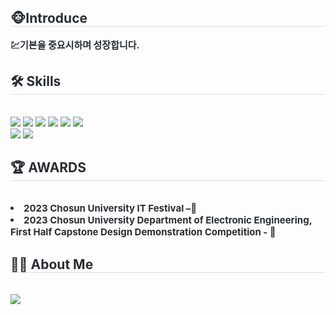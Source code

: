 <div align= "center">
<!--     <img src="https://capsule-render.vercel.app/api?type=slice&color=auto&height=240&text=SEUNG%20AH's%20GITHUB&animation=fadeIn&fontColor=000000&fontSize=60" /> -->
    </div>
    <div style="text-align: left;"> 
    <h2 style="border-bottom: 1px solid #d8dee4; color: #282d33;"> 🐵Introduce </h2>  
    <div style="font-weight: 700; font-size: 15px; text-align: left; color: #282d33;"> 💹기본을 중요시하며 성장합니다.</li> </div> 
    </div>
    <div style="text-align: left;">
    <h2 style="border-bottom: 1px solid #d8dee4; color: #282d33;"> 🛠️ Skills </h2> <br> 
    <div style="margin: ; text-align: left;" "text-align: left;"> 
        <img src="https://img.shields.io/badge/Django-092E20?style=flat-square&logo=Django&logoColor=white">
        <img src="https://img.shields.io/badge/Typescript-3178C6?style=flat&logo=typescript&logoColor=white"/>
        <img src="https://img.shields.io/badge/Tailwind CSS-06B6D4?style=flat-square&logo=Tailwind CSS&logoColor=white">
        <img src="https://img.shields.io/badge/Vue.js-4FC08D?style=flat-square&logo=Vue.js&logoColor=white">
        <img src="https://img.shields.io/badge/React-61DAFB?style=flat-square&logo=React&logoColor=white">
        <img src="https://img.shields.io/badge/Javascript-F7DF1E?style=flat-square&logo=Javascript&logoColor=white">
        <br/>
        <img src="https://img.shields.io/badge/Figma-F24E1E?style=flat-square&logo=Figma&logoColor=white">
        <img src="https://img.shields.io/badge/Git-F05032?style=flat-square&logo=Git&logoColor=white">
          </div>
    </div>
    <div style="text-align: left;">
      <h2 style="border-bottom: 1px solid #d8dee4; color: #282d33;"> 🏆 AWARDS </h2> <br> 
       <li style="font-weight: 700; font-size: 15px; text-align: left; color: #282d33;">2023 Chosun University IT Festival –🥈</li>
       <li style="font-weight: 700; font-size: 15px; text-align: left; color: #282d33;">2023 Chosun University Department of Electronic Engineering, First Half Capstone Design Demonstration Competition - 🥉</li>
    </div>
    <div style="text-align: left;">
    <h2 style="border-bottom: 1px solid #d8dee4; color: #282d33;"> 🧑‍💻 About Me </h2> <br> 
    <div style="text-align: left;"> 
        <a href=https://velog.io/@newww__a/posts> <img src="https://img.shields.io/badge/Velog-20C997?style=flat-square&logo=Velog&logoColor=white&link=https://velog.io/@newww__a/posts"> </a>
    </div>
<!--     <div style="text-align: left;">  </div> 
    </div>
    <div style="text-align: left;"> 
    <div style="text-align: left;"> <img src="https://github-readme-stats.vercel.app/api?username=newww-a&bg_color=180,ffffff,00000000&title_color=000000&text_color=000000"/>  </div> 
    </div> -->
    
